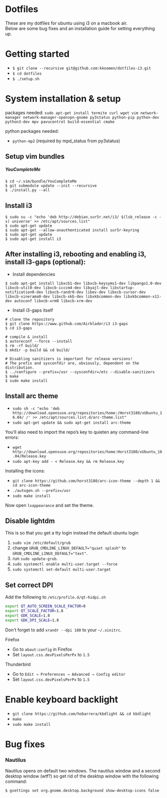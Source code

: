 # Dotfiles

These are my dotfiles for ubuntu using i3 on a macbook air.<br/>
Below are some bug fixes and an installation guide for setting everything up.

# Getting started

- `$ git clone --recursive git@github.com:kkoomen/dotfiles-i3.git`
- `$ cd dotfiles`
- `$ ./setup.sh`

# System installation & setup

packages needed: `sudo apt-get install termite curl wget vim network-manager network-manager-openvpn-gnome py3status python-pip python-dev python3-dev mpv pavucontrol build-essential cmake`

python packages needed:

- `python-mp2` (required by mpd_status from py3status)

## Setup vim bundles

##### YouCompleteMe

```
$ cd ~/.vim/bundle/YouCompleteMe
$ git submodule update --init --recursive
$ ./install.py --all
```

## Install i3

```
$ sudo su -c "echo 'deb http://debian.sur5r.net/i3/ $(lsb_release -c -s) universe' >> /etc/apt/sources.list"
$ sudo apt-get update
$ sudo apt-get --allow-unauthenticated install sur5r-keyring
$ sudo apt-get update
$ sudo apt-get install i3
```

## After installing i3, rebooting and enabling i3, install i3-gaps (optional):

- Install dependencies

```
$ sudo apt-get install libxcb1-dev libxcb-keysyms1-dev libpango1.0-dev libxcb-util0-dev libxcb-icccm4-dev libyajl-dev libstartup-notification0-dev libxcb-randr0-dev libev-dev libxcb-cursor-dev libxcb-xinerama0-dev libxcb-xkb-dev libxkbcommon-dev libxkbcommon-x11-dev autoconf libxcb-xrm0 libxcb-xrm-dev
```

- Install i3-gaps itself

```
# clone the repository
$ git clone https://www.github.com/Airblader/i3 i3-gaps
$ cd i3-gaps

# compile & install
$ autoreconf --force --install
$ rm -rf build/
$ mkdir -p build && cd build/

# Disabling sanitizers is important for release versions!
# The prefix and sysconfdir are, obviously, dependent on the distribution.
$ ../configure --prefix=/usr --sysconfdir=/etc --disable-sanitizers
$ make
$ sudo make install
```

## Install arc theme
- `sudo sh -c "echo 'deb http://download.opensuse.org/repositories/home:/Horst3180/xUbuntu_16.04/ /' >> /etc/apt/sources.list.d/arc-theme.list"`
- `sudo apt-get update && sudo apt-get install arc-theme`

You’ll also need to import the repo’s key to quieten any command-line errors:
- `wget http://download.opensuse.org/repositories/home:Horst3180/xUbuntu_16.04/Release.key`
- `sudo apt-key add - < Release.key && rm Release.key`

Installing the icons:
- `git clone https://github.com/horst3180/arc-icon-theme --depth 1 && cd arc-icon-theme`
- `./autogen.sh --prefix=/usr`
- `sudo make install`

Now open `lxappearance` and set the theme.

## Disable lightdm

This is so that you get a tty login instead the default ubuntu login

1. `sudo vim /etc/default/grub`
2. change `GRUB_CMDLINE_LINUX_DEFAULT="quiet splash"` to `GRUB_CMDLINE_LINUX_DEFAULT="text"`.
3. run `sudo update-grub`.
4. `sudo systemctl enable multi-user.target --force`
5. `sudo systemctl set-default multi-user.target`

## Set correct DPI

Add the following to `/etc/profile.d/qt-hidpi.sh`

```sh
export QT_AUTO_SCREEN_SCALE_FACTOR=0
export QT_SCALE_FACTOR=1.8
export GDK_SCALE=1.8
export GDK_DPI_SCALE=1.8
```

Don't forget to add `xrandr --dpi 180` to your `~/.xinitrc`.

Firefox
- Go to `about:config` in Firefox
- Set `layout.css.devPixelsPerPx` to `1.5`

Thunderbird
- Go to `Edit → Preferences → Advanced → Config editor`
- Set `layout.css.devPixelsPerPx` to `1.5`

# Enable keyboard backlight

- `git clone https://github.com/hobarrera/kbdlight && cd kbdlight`
- `make`
- `sudo make install`

# Bug fixes

### Nautilus

Nautilus opens on default two windows. The nautilus window and a second desktop window (wtf?) so get rid of
the desktop window with the following command:

`$ gsettings set org.gnome.desktop.background show-desktop-icons false`
